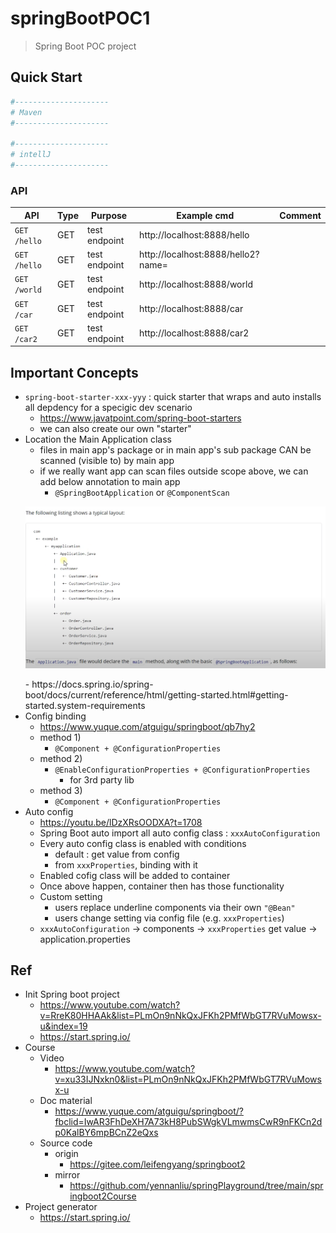 # springBootPOC1
> Spring Boot POC project

## Quick Start

```bash
#---------------------
# Maven
#---------------------

#---------------------
# intellJ
#---------------------
```

### API

| API | Type | Purpose | Example cmd | Comment|
| ----- | -------- | ---- | ----- | ---- |
| `GET /hello` | GET | test endpoint |http://localhost:8888/hello ||
| `GET /hello` | GET | test endpoint |http://localhost:8888/hello2?name=<name> ||
| `GET /world` | GET | test endpoint |http://localhost:8888/world ||
| `GET /car` | GET | test endpoint |http://localhost:8888/car ||
| `GET /car2` | GET | test endpoint |http://localhost:8888/car2 ||

## Important Concepts

- `spring-boot-starter-xxx-yyy` : quick starter that wraps and auto installs all depdency for a specigic dev scenario
	- https://www.javatpoint.com/spring-boot-starters
	- we can also create our own "starter"
- Location the Main Application class
	- files in main app's package or in main app's sub package CAN be scanned (visible to) by main app
	- if we really want app can scan files outside scope above, we can add below annotation to main app
		- `@SpringBootApplication` or `@ComponentScan`
	<p align="center"><img src ="./doc/pic/main_app_hierarchy.png" ></p>
	- https://docs.spring.io/spring-boot/docs/current/reference/html/getting-started.html#getting-started.system-requirements
- Config binding
	- https://www.yuque.com/atguigu/springboot/qb7hy2
	- method 1)
		- `@Component + @ConfigurationProperties`
	- method 2)
		- `@EnableConfigurationProperties + @ConfigurationProperties`
			- for 3rd party lib
	- method 3)
		- `@Component + @ConfigurationProperties`
- Auto config
	- https://youtu.be/lDzXRsOODXA?t=1708
	- Spring Boot auto import all auto config class : `xxxAutoConfiguration`
	- Every auto config class is enabled with conditions
		- default : get value from config
		- from `xxxProperties`, binding with it
	- Enabled cofig class will be added to container
	- Once above happen, container then has those functionality
	- Custom setting
		- users replace underline components via their own `"@Bean"`
		- users change setting via config file (e.g. `xxxProperties`)
	- `xxxAutoConfiguration` -> components -> `xxxProperties` get value -> application.properties

## Ref

- Init Spring boot project
	- https://www.youtube.com/watch?v=RreK80HHAAk&list=PLmOn9nNkQxJFKh2PMfWbGT7RVuMowsx-u&index=19
	- https://start.spring.io/
- Course
	- Video
		- https://www.youtube.com/watch?v=xu33IJNxkn0&list=PLmOn9nNkQxJFKh2PMfWbGT7RVuMowsx-u
	- Doc material
		- https://www.yuque.com/atguigu/springboot/?fbclid=IwAR3FhDeXH7A73kH8PubSWgkVLmwmsCwR9nFKCn2dp0KalBY6mpBCnZ2eQxs
	- Source code
		- origin
			- https://gitee.com/leifengyang/springboot2
		- mirror
			- https://github.com/yennanliu/springPlayground/tree/main/springboot2Course
- Project generator
	- https://start.spring.io/